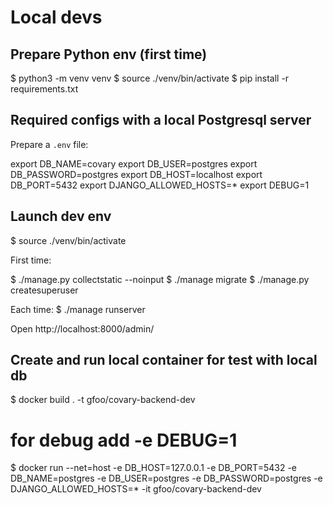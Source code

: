 # Local devs


## Prepare Python env (first time)

$ python3 -m venv venv
$ source ./venv/bin/activate
$ pip install -r requirements.txt

## Required configs with a local Postgresql server

Prepare a `.env` file:

export DB_NAME=covary
export DB_USER=postgres
export DB_PASSWORD=postgres
export DB_HOST=localhost
export DB_PORT=5432
export DJANGO_ALLOWED_HOSTS=*
export DEBUG=1

## Launch dev env 

$ source ./venv/bin/activate

First time:

$ ./manage.py collectstatic --noinput
$ ./manage migrate
$ ./manage.py createsuperuser

Each time:
$ ./manage runserver


Open http://localhost:8000/admin/

## Create and run local container for test with local db

$ docker build . -t gfoo/covary-backend-dev
# for debug add -e DEBUG=1
$ docker run --net=host -e DB_HOST=127.0.0.1 -e DB_PORT=5432 -e DB_NAME=postgres -e DB_USER=postgres -e DB_PASSWORD=postgres -e DJANGO_ALLOWED_HOSTS=* -it gfoo/covary-backend-dev

